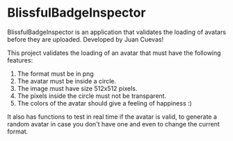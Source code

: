 # BlissfulBadgeInspector
BlissfulBadgeInspector is an application that validates the loading of avatars before they are uploaded. Developed by Juan Cuevas!

This project validates the loading of an avatar that must have the following features:
1. The format must be in png
2. The avatar must be inside a circle.
3. The image must have size 512x512 pixels.
4. The pixels inside the circle must not be transparent.
5. The colors of the avatar should give a feeling of happiness :)

It also has functions to test in real time if the avatar is valid, to generate a random avatar in case you don't have one and even to change the current format.
